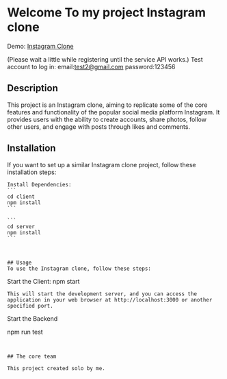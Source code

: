 # Welcome To my project Instagram clone
Demo: [Instagram Clone](https://stunning-druid-0bddde.netlify.app/auth/register)

(Please wait a little while registering until the service API works.)
Test  account to log in:
email:test2@gmail.com
password:123456
## Description
This project is an Instagram clone, aiming to replicate some of the core features and functionality of the popular social media platform Instagram. It provides users with the ability to create accounts, share photos, follow other users, and engage with posts through likes and comments.


## Installation
If you want to set up a similar Instagram clone project, follow these installation steps:


``````
Install Dependencies:
```
cd client
npm install
```

```
cd server 
npm install
```



## Usage
To use the Instagram clone, follow these steps:
``````

Start the Client:
npm start
``````
This will start the development server, and you can access the application in your web browser at http://localhost:3000 or another specified port.
``````
Start the Backend

npm run test

``````


## The core team

This project created solo by me.
